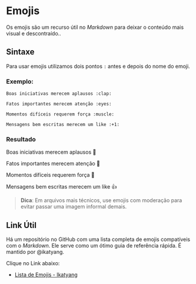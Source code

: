 # **Emojis**
Os emojis são um recurso útil no *Markdown* para deixar o conteúdo mais visual e descontraído..

## Sintaxe
Para usar emojis utilizamos dois pontos `:` antes e depois do nome do emoji.
### Exemplo:
```
Boas iniciativas merecem aplausos :clap:

Fatos importantes merecem atenção :eyes:

Momentos difíceis requerem força :muscle:

Mensagens bem escritas merecem um like :+1: 
```
### Resultado
Boas iniciativas merecem aplausos :clap:

Fatos importantes merecem atenção :eyes:

Momentos difíceis requerem força :muscle:

Mensagens bem escritas merecem um like :+1: 

> **Dica**: Em arquivos mais técnicos, use emojis com moderação para evitar passar uma imagem informal demais.

## Link Útil
Há um repositório no GitHub com uma lista completa de emojis compatíveis com o *Markdown*. Ele serve como um ótimo guia de referência rápida. É mantido por @ikatyang.

Clique no Link abaixo:
- [Lista de Emojis - Ikatyang](https://github.com/ikatyang/emoji-cheat-sheet)
